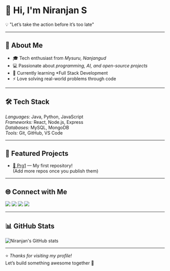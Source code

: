 # 👋 Hi, I'm Niranjan S  

💡 "Let’s take the action before it’s too late"  

---

## 🚀 About Me
- 🎓 Tech enthusiast from *Mysuru, Nanjangud*  
- 💻 Passionate about *programming, AI, and open-source projects*  
- 🌱 Currently learning *Full Stack Development   
- ⚡ Love solving real-world problems through code  

---

## 🛠 Tech Stack
*Languages:* Java, Python, JavaScript  
*Frameworks:* React, Node.js, Express  
*Databases:* MySQL, MongoDB  
*Tools:* Git, GitHub, VS Code  

---

## 📂 Featured Projects
- [🔗 Prg1](https://github.com/Niranjan53/Prg1) — My first repository!  
(Add more repos once you publish them)

---

## 🌐 Connect with Me
<p align="left">
  <a href="https://www.linkedin.com/in/niranjan-s/" target="_blank"><img src="https://img.shields.io/badge/LinkedIn-blue?logo=linkedin&logoColor=white" /></a>
  <a href="https://twitter.com/niranjan_s" target="_blank"><img src="https://img.shields.io/badge/Twitter-black?logo=x&logoColor=white" /></a>
  <a href="https://www.instagram.com/niranjan.codes/" target="_blank"><img src="https://img.shields.io/badge/Instagram-purple?logo=instagram&logoColor=white" /></a>
  <a href="https://www.youtube.com/@niranjantech" target="_blank"><img src="https://img.shields.io/badge/YouTube-red?logo=youtube&logoColor=white" /></a>
</p>

---

## 📊 GitHub Stats
![Niranjan's GitHub stats](https://github-readme-stats.vercel.app/api?username=Niranjan53&show_icons=true&theme=tokyonight)

---

⭐ *Thanks for visiting my profile!*  
Let’s build something awesome together 🚀
